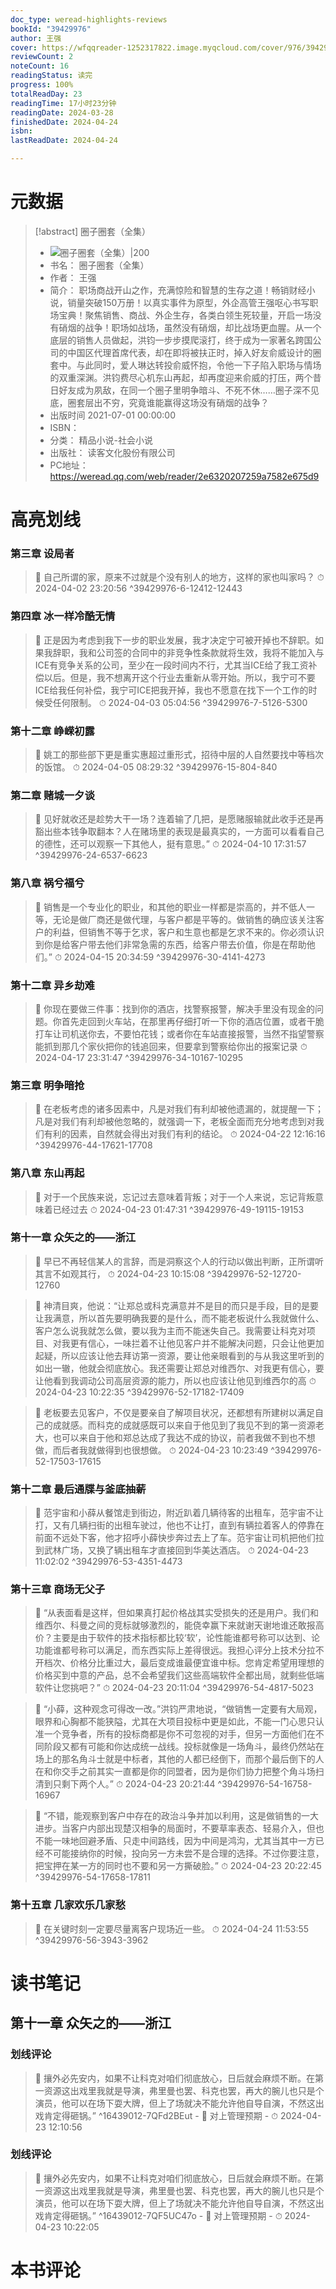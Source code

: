 ```yaml
---
doc_type: weread-highlights-reviews
bookId: "39429976"
author: 王强
cover: https://wfqqreader-1252317822.image.myqcloud.com/cover/976/39429976/t7_39429976.jpg
reviewCount: 2
noteCount: 16
readingStatus: 读完
progress: 100%
totalReadDay: 23
readingTime: 17小时23分钟
readingDate: 2024-03-28
finishedDate: 2024-04-24
isbn: 
lastReadDate: 2024-04-24

---
```

# 元数据
> [!abstract] 圈子圈套（全集）
> - ![ 圈子圈套（全集）|200](https://wfqqreader-1252317822.image.myqcloud.com/cover/976/39429976/t7_39429976.jpg)
> - 书名： 圈子圈套（全集）
> - 作者： 王强
> - 简介： 职场商战开山之作，充满惊险和智慧的生存之道！畅销财经小说，销量突破150万册！以真实事件为原型，外企高管王强呕心书写职场宝典！聚焦销售、商战、外企生存，各类白领生死较量，开启一场没有硝烟的战争！职场如战场，虽然没有硝烟，却比战场更血腥。从一个底层的销售人员做起，洪钧一步步摸爬滚打，终于成为一家著名跨国公司的中国区代理首席代表，却在即将被扶正时，掉入好友俞威设计的圈套中。与此同时，爱人琳达转投俞威怀抱，令他一下子陷入职场与情场的双重深渊。洪钧费尽心机东山再起，却再度迎来俞威的打压，两个昔日好友成为夙敌，在同一个圈子里明争暗斗、不死不休……圈子深不见底，圈套层出不穷，究竟谁能赢得这场没有硝烟的战争？
> - 出版时间 2021-07-01 00:00:00
> - ISBN： 
> - 分类： 精品小说-社会小说
> - 出版社： 读客文化股份有限公司
> - PC地址：https://weread.qq.com/web/reader/2e6320207259a7582e675d9

# 高亮划线

### 第三章 设局者

> 📌 自己所谓的家，原来不过就是个没有别人的地方，这样的家也叫家吗？ 
> ⏱ 2024-04-02 23:20:56 ^39429976-6-12412-12443

### 第四章 冰一样冷酷无情

> 📌 正是因为考虑到我下一步的职业发展，我才决定宁可被开掉也不辞职。如果我辞职，我和公司签的合同中的非竞争性条款就将生效，我将不能加入与ICE有竞争关系的公司，至少在一段时间内不行，尤其当ICE给了我工资补偿以后。但是，我不想离开这个行业去重新从零开始。所以，我宁可不要ICE给我任何补偿，我宁可ICE把我开掉，我也不愿意在找下一个工作的时候受任何限制。 
> ⏱ 2024-04-03 05:04:56 ^39429976-7-5126-5300

### 第十二章 峥嵘初露

> 📌 姚工的那些部下更是重实惠超过重形式，招待中层的人自然要找中等档次的饭馆。 
> ⏱ 2024-04-05 08:29:32 ^39429976-15-804-840

### 第二章 赌城一夕谈

> 📌 见好就收还是趁势大干一场？连着输了几把，是愿赌服输就此收手还是再豁出些本钱争取翻本？人在赌场里的表现是最真实的，一方面可以看看自己的德性，还可以观察一下其他人，挺有意思。” 
> ⏱ 2024-04-10 17:31:57 ^39429976-24-6537-6623

### 第八章 祸兮福兮

> 📌 销售是一个专业化的职业，和其他的职业一样都是崇高的，并不低人一等，无论是做厂商还是做代理，与客户都是平等的。做销售的确应该关注客户的利益，但销售不等于乞求，客户和生意也都是乞求不来的。你必须认识到你是给客户带去他们非常急需的东西，给客户带去价值，你是在帮助他们。” 
> ⏱ 2024-04-15 20:34:59 ^39429976-30-4141-4273

### 第十二章 异乡劫难

> 📌 你现在要做三件事：找到你的酒店，找警察报警，解决手里没有现金的问题。你首先走回到火车站，在那里再仔细打听一下你的酒店位置，或者干脆打车让司机送你去，不要怕花钱；或者你在车站直接报警，当然不指望警察能抓到那几个家伙把你的钱追回来，但要拿到警察给你出的报案记录 
> ⏱ 2024-04-17 23:31:47 ^39429976-34-10167-10295

### 第三章 明争暗抢

> 📌 在老板考虑的诸多因素中，凡是对我们有利却被他遗漏的，就提醒一下；凡是对我们有利却被他忽略的，就强调一下，老板全面而充分地考虑到对我们有利的因素，自然就会得出对我们有利的结论。 
> ⏱ 2024-04-22 12:16:16 ^39429976-44-17621-17708

### 第八章 东山再起

> 📌 对于一个民族来说，忘记过去意味着背叛；对于一个人来说，忘记背叛意味着已经过去 
> ⏱ 2024-04-23 01:47:31 ^39429976-49-19115-19153

### 第十一章 众矢之的——浙江

> 📌 早已不再轻信某人的言辞，而是洞察这个人的行动以做出判断，正所谓听其言不如观其行， 
> ⏱ 2024-04-23 10:15:08 ^39429976-52-12720-12760

> 📌 神清目爽，他说：“让郑总或科克满意并不是目的而只是手段，目的是要让我满意，所以首先要明确我要的是什么，而不能老板说什么我就做什么、客户怎么说我就怎么做，要以我为主而不能迷失自己。我需要让科克对项目、对我更有信心，一味拦着不让他见客户并不能解决问题，只会让他更加起疑，所以应该让他去拜访第一资源，要让他亲眼看到的与从我这里听到的如出一辙，他就会彻底放心。我还需要让郑总对维西尔、对我更有信心，要让他看到我调动公司高层资源的能力，所以也应该让他见到维西尔的高 
> ⏱ 2024-04-23 10:22:35 ^39429976-52-17182-17409

> 📌 老板要去见客户，不仅是要亲自了解项目状况，还都想有所建树以满足自己的成就感。而科克的成就感既可以来自于他见到了我见不到的第一资源老大，也可以来自于他和郑总达成了我达不成的协议，前者我做不到也不想做，而后者我就做得到也很想做。 
> ⏱ 2024-04-23 10:23:49 ^39429976-52-17503-17615

### 第十二章 最后通牒与釜底抽薪

> 📌 范宇宙和小薛从餐馆走到街边，附近趴着几辆待客的出租车，范宇宙不让打，又有几辆扫街的出租车驶过，他也不让打，直到有辆拉着客人的停靠在前面不远处下客，他才招呼小薛快步奔过去上了车。范宇宙让司机把他们拉到武林广场，又换了辆出租车才直接回到华美达酒店。 
> ⏱ 2024-04-23 11:02:02 ^39429976-53-4351-4473

### 第十三章 商场无父子

> 📌 “从表面看是这样，但如果真打起价格战其实受损失的还是用户。我们和维西尔、科曼之间的竞标就够激烈的，能侥幸赢下来就谢天谢地谁还敢报高价？主要是由于软件的技术指标都比较‘软’，论性能谁都号称可以达到、论功能谁都号称可以满足，而东西实际上差得很远。我担心评分上技术分拉不开档次、价格分比重过大，最后变成谁最便宜谁中标。您肯定希望用理想的价格买到中意的产品，总不会希望我们这些高端软件全都出局，就剩些低端软件让您挑吧？” 
> ⏱ 2024-04-23 20:11:04 ^39429976-54-4817-5023

> 📌 “小薛，这种观念可得改一改。”洪钧严肃地说，“做销售一定要有大局观，眼界和心胸都不能狭隘，尤其在大项目投标中更是如此，不能一门心思只认准一个竞争者，所有的投标商都是你不可忽视的对手，但另一方面他们在不同阶段又都有可能和你达成统一战线。投标就像是一场角斗，最终仍然站在场上的那名角斗士就是中标者，其他的人都已经倒下，而那个最后倒下的人在和你交手之前其实一直都是你的同盟者，因为是你们协力把整个角斗场扫清到只剩下两个人。” 
> ⏱ 2024-04-23 20:21:44 ^39429976-54-16758-16967

> 📌 “不错，能观察到客户中存在的政治斗争并加以利用，这是做销售的一大进步。当客户内部出现楚汉相争的局面时，不要草率表态、轻易介入，但也不能一味地回避矛盾、只走中间路线，因为中间是鸿沟，尤其当其中一方已经不可能接纳你的时候，投向另一方未尝不是合理的选择。不过你要注意，把宝押在某一方的同时也不要和另一方撕破脸。” 
> ⏱ 2024-04-23 20:22:45 ^39429976-54-17658-17811

### 第十五章 几家欢乐几家愁

> 📌 在关键时刻一定要尽量离客户现场近一些。 
> ⏱ 2024-04-24 11:53:55 ^39429976-56-3943-3962

# 读书笔记

## 第十一章 众矢之的——浙江

### 划线评论
> 📌 攘外必先安内，如果不让科克对咱们彻底放心，日后就会麻烦不断。在第一资源这出戏里我就是导演，弗里曼也罢、科克也罢，再大的腕儿也只是个演员，他可以在场下耍大牌，但上了场就决不能允许他自导自演，不然这出戏肯定得砸锅。”  ^16439012-7QFd2BEut
    - 💭 对上管理预期
    - ⏱ 2024-04-23 12:10:56

### 划线评论
> 📌 攘外必先安内，如果不让科克对咱们彻底放心，日后就会麻烦不断。在第一资源这出戏里我就是导演，弗里曼也罢、科克也罢，再大的腕儿也只是个演员，他可以在场下耍大牌，但上了场就决不能允许他自导自演，不然这出戏肯定得砸锅。”  ^16439012-7QF5UC47o
    - 💭 对上管理预期
    - ⏱ 2024-04-23 10:22:05
   
# 本书评论
